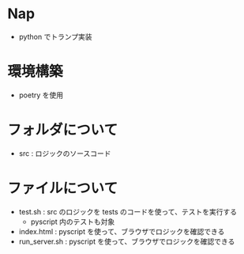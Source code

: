 # Nap

- python でトランプ実装

# 環境構築

- poetry を使用

# フォルダについて

- src : ロジックのソースコード

# ファイルについて

- test.sh : src のロジックを tests のコードを使って、テストを実行する
    - pyscript 内のテストも対象
- index.html : pyscript を使って、ブラウザでロジックを確認できる
- run_server.sh : pyscript を使って、ブラウザでロジックを確認できる